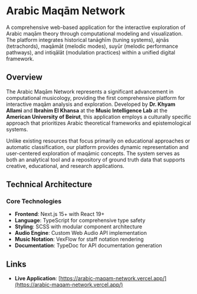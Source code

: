 # Arabic Maqām Network

A comprehensive web-based application for the interactive exploration of Arabic maqām theory through computational modeling and visualization. The platform integrates historical tanāghīm (tuning systems), ajnās (tetrachords), maqāmāt (melodic modes), suyūr (melodic performance pathways), and intiqālāt (modulation practices) within a unified digital framework.

## Overview

The Arabic Maqām Network represents a significant advancement in computational musicology, providing the first comprehensive platform for interactive maqām analysis and exploration. Developed by **Dr. Khyam Allami** and **Ibrahim El Khansa** at the **Music Intelligence Lab** at the **American University of Beirut**, this application employs a culturally specific approach that prioritizes Arabic theoretical frameworks and epistemological systems.

Unlike existing resources that focus primarily on educational approaches or automatic classification, our platform provides dynamic representation and user-centered exploration of maqāmic concepts. The system serves as both an analytical tool and a repository of ground truth data that supports creative, educational, and research applications.

## Technical Architecture

### Core Technologies
- **Frontend**: Next.js 15+ with React 19+
- **Language**: TypeScript for comprehensive type safety
- **Styling**: SCSS with modular component architecture
- **Audio Engine**: Custom Web Audio API implementation
- **Music Notation**: VexFlow for staff notation rendering
- **Documentation**: TypeDoc for API documentation generation

## Links

- **Live Application**: [https://arabic-maqam-network.vercel.app/](https://arabic-maqam-network.vercel.app/)